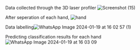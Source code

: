 Data collected through the 3D laser profiler
![Screenshot (15)](https://github.com/VN-Madhushani/3D_laser_profile-project/assets/90155310/c2d3437e-e21a-4002-ad6c-b975724cd5b5)


After seperation of each hand,
![hand](https://github.com/VN-Madhushani/3D_laser_profile-project/assets/90155310/3af3c1cc-4185-4adf-ad56-63048a684c20)


Data labelling![WhatsApp Image 2024-01-19 at 16 02 57 (1)](https://github.com/VN-Madhushani/3D_laser_profile-project/assets/90155310/8c3cdcfe-c82a-4fa4-a8d0-694438cde5ba)

Predicting classification results for each hand
![WhatsApp Image 2024-01-19 at 16 03 09](https://github.com/VN-Madhushani/3D_laser_profile-project/assets/90155310/251ec0e1-0e9a-40fb-a618-2b9ce0202a1a)
